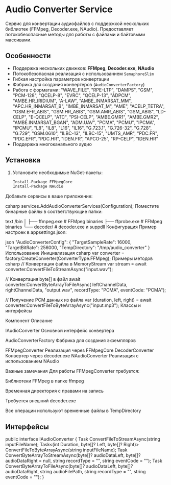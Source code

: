 ﻿# Audio Converter Service

Сервис для конвертации аудиофайлов с поддержкой нескольких библиотек (FFMpeg, Decoder.exe, NAudio). 
Предоставляет потокобезопасные методы для работы с файлами и байтовыми массивами.

## Особенности

- Поддержка нескольких движков: **FFMpeg**, **Decoder.exe**, **NAudio**
- Потокобезопасная реализация с использованием `SemaphoreSlim`
- Гибкая настройка параметров конвертации
- Фабрика для создания конвертеров (`AudioConverterFactory`)
- Работа с форматами: "WAVE_FILE", "RPE-LTP", "DAMPS", "GSM", "PCM-128", "QCELP-8", "EVRC", "QCELP-13", "ADPCM", "AMBE.HR_IRIDIUM", "A-LAW", "AMBE_INMARSAT_MM", "APC.HR_INMARSAT_B", "IMBE_INMARSAT_M",
            "AME", "ACELP_TETRA", "GSM.EFR_ABIS", "GSM.HR_ABIS", "GSM.AMR_ABIS", "GSM_ABIS", "LD-CELP", "E-QCELP", "ATC", "PSI-CELP", "AMBE.GMR1", "AMBE.GMR2", "AMBE.INMARSAT_BGAN", "ADM.UAV",
            "PCMA", "PCMU", "IPCMA", "IPCMU", "L8", "IL8", "L16", "IL16", "G.723.1", "G.726-32", "G.728", "G.729", "GSM.0610", "ILBC-13", "ILBC-15", "UMTS_AMR", "PDC.FR", "PDC.EFR", "PDC.HR",
            "IDEN.FR", "APCO-25", "RP-CELP", "IDEN.HR"
- Поддержка многоканального аудио

## Установка

1. Установите необходимые NuGet-пакеты:
   ```bash
   Install-Package FFMpegCore
   Install-Package NAudio
Добавьте сервисы в ваше приложение:

csharp
services.AddAudioConverterServices(Configuration);
Поместите бинарные файлы в соответствующие папки:

text
/bin
│
├── ffmpeg.exe   # FFMpeg binaries
├── ffprobe.exe  # FFMpeg binaries
└── decoder/     # decoder.exe и suppdll
Конфигурация
Пример настроек в appsettings.json:

json
"AudioConverterConfig": {
  "TargetSampleRate": 16000,
  "TargetBitRate": 256000,
  "TempDirectory": "/tmp/audio_converter"
}
Использование
Инициализация
csharp
var converter = factory.CreateConverter(ConverterType.FFMpeg);
Примеры методов
csharp
// Конвертация файла в MemoryStream
var stream = await converter.ConvertFileToStreamAsync("input.wav");

// Конвертация byte[] в файл
await converter.ConvertByteArrayToFileAsync(
    leftChannelData, 
    rightChannelData, 
    "output.wav",
    recordType: "PCMA",
    eventCode: "PCMA");

// Получение PCM данных из файла
var (duration, left, right) = await converter.ConvertFileToByteArrayAsync("input.mp3");
Классы и интерфейсы

Компонент	            Описание

IAudioConverter	        Основной интерфейс конвертера

AudioConverterFactory	Фабрика для создания экземпляров

FFMpegConverter 	    Реализация через FFMpegCore
DecoderConverter	    Конвертер через decoder.exe
NAudioConverter     	Реализация с использованием NAudio

Важные замечания
Для работы FFMpegConverter требуется:

Библиотеки FFMpeg в папке ffmpeg

Временная директория с правами на запись

Требуется внешний decoder.exe

Все операции используют временные файлы в TempDirectory

## Интерфейсы

public interface IAudioConverter
{
    Task<MemoryStream> ConvertFileToStreamAsync(string inputFileName);
    Task<(int Duration, byte[]? Left, byte[]? Right)> ConvertFileToByteArrayAsync(string inputFileName);
    Task<MemoryStream> ConvertByteArrayToStreamAsync(byte[]? audioDataLeft, byte[]? audioDataRight = null, string recordType = "", string eventCode = "");
    Task ConvertByteArrayToFileAsync(byte[]? audioDataLeft, byte[]? audioDataRight, string audioFilePath, string recordType = "", string eventCode = "");
}